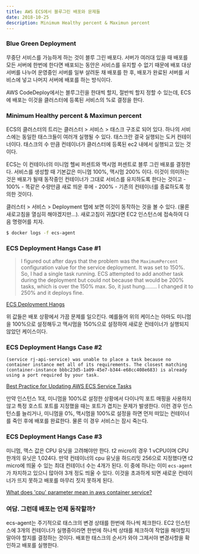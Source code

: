 ```yaml
---
title: AWS ECS에서 블루그린 배포와 문제들
date: 2018-10-25
description: Minimum Healthy percent & Maximun percent
---
```


### Blue Green Deployment

무중단 서비스를 가능하게 하는 것이 블루 그린 배포다. 서버가 여러대 있을 때 배포를 모든 서버에 한번에 한다면 배포되는 동안은 서비스를 유지할 수 없기 때문에 배포 대상 서버를 나누어 운영중인 서버를 일부 살려둔 채 배포를 한 후, 배포가 완료된 서버를 서비스에 넣고 나머지 서버에 배포를 하는 방식이다.

AWS CodeDeploy에서는 블루그린을 한대씩 할지, 절반씩 할지 정할 수 있는데, ECS에 배포는 이것을 클러스터에 등록된 서비스의 %로 결정을 한다.

### Minimum Healthy percent & Maximun percent

ECS의 클러스터의 트리는 클러스터 > 서비스 > 태스크 구조로 되어 있다. 하나의 서비스에는 동일한 태스크들이 여러개 실행될 수 있다. 태스크란 결국 실행되는 도커 컨테이너이다. 태스크의 수 만큼 컨테이너가 클러스터에 등록된 ec2 내에서 실행되고 있는 것이다. 

ECS는 이 컨테이너의 미니멈 헬씨 퍼센트와 맥시멈 퍼센트로 블루 그린 배포를 결정한다. 서비스를 생성할 때 기본값은 미니멈 100%, 맥시멈 200% 이다. 이것이 의미하는 것은 배포가 될때 동작중인 컨테이너가 그대로 서비스를 유지하도록 한다는 것이고 - 100% - 똑같은 수량만큼 새로 띄운 후에 - 200% - 기존의 컨테이너를 종료하도록 정의한 것이다.

클러스터 > 서비스 > Deployment 탭에 보면 이것이 동작하는 것을 볼 수 있다. (물론 새로고침을 열심히 해야겠지만...). 새로고침이 귀찮다면 EC2 인스턴스에 접속하여 다음 명령어를 치자. 

```bash
$ docker logs -f ecs-agent
```

### ECS Deployment Hangs Case #1

> I figured out after days that the problem was the `MaximumPercent` configuration value for the service deployment. It was set to 150%. So, I had a single task running. ECS attempted to add another task during the deployment but could not because that would be 200% tasks, which is over the 150% max. So, it just hung........ I changed it to 250% and it deploys fine.

[ECS Deployment Hangs](https://forums.aws.amazon.com/thread.jspa?threadID=278101)

위 값들은 배포 상황에서 가끔 문제를 일으킨다. 예를들어 위의 케이스는 아마도 미니멈을 100%으로 설정해두고 맥시멈을 150%으로 설정하여 새로운 컨테이너가 실행되지 않았던 케이스이다. 

### ECS Deployment Hangs Case #2

```
(service rj-api-service) was unable to place a task because no container instance met all of its requirements. The closest matching (container-instance bbbc23d5-1a09-45e7-b344-e68cc408e683) is already using a port required by your task.
```
[Best Practice for Updating AWS ECS Service Tasks](https://stackoverflow.com/questions/46018883/best-practice-for-updating-aws-ecs-service-tasks)

만약 인스턴스 1대, 미니멈을 100%로 설정한 상황에서 다이나믹 포트 매핑을 사용하지 않고 특정 호스트 포트를 지정했을 때는 포트가 겹치는 문제가 발생한다. 이런 경우 인스턴스를 늘리거나, 미니멈을 0%, 맥시멈을 100%로 설정을 하면 먼저 떠있는 컨테이너를 죽인 후에 배포를 완료한다. 물론 이 경우 서비스는 잠시 죽는다.

### ECS Deployment Hangs Case #3

미니멈, 맥스 값은 CPU 유닛을 고려해야만 한다. t2 micro의 경우 1 vCPU이며 CPU 한개의 유닛은 1,024다. 만약 컨테이너의 cpu 유닛을 하드리밋 256으로 지정했다면 t2 micro에 띄울 수 있는 최대 컨테이너 수는 4개가 된다. 이 중에 하나는 이미 `ecs-agent`가 차지하고 있으니 많아야 3개 정도 띄울 수 있다. 이것을 초과하게 되면 새로운 컨테이너가 뜨지 못하고 배포를 마무리 짓지 못하게 된다.

[What does 'cpu' parameter mean in aws container service?](https://stackoverflow.com/questions/40657002/what-does-cpu-parameter-mean-in-aws-container-service)

### 여담. 그런데 배포는 언제 동작할까?

ecs-agent는 주기적으로 태스크의 변경 상태를 한번에 하나씩 체크한다. EC2 인스턴스에 3개의 컨테이너가 실행중이라면 한번에 하나씩 상태를 체크하여 작업을 해야할지 말아야 할지를 결정하는 것이다. 배포한 태스크의 순서가 와야 그제서야 변경사항을 확인하고 배포를 실행한다. 

